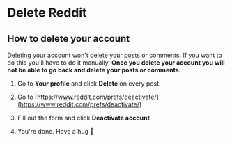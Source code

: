# Delete Reddit

<!-- > Reddit can be fun. It can also be time consuming as there is so much content. Delete it to take back time. -->

<!-- [Skip to navigation](#nav)

<hr> -->

## How to delete your account

<!-- So — I don't hold my Reddit data so close to my heart so I'm not too concerned with losing my posts. Let me know if you are and I'll dig into how to download data. -->

Deleting your account won't delete your posts or comments. If you want to do this you'll have to do it manually. **Once you delete your account you will not be able to go back and delete your posts or comments.**

1.  Go to **Your profile** and click **Delete** on every post.

2. Go to [https://www.reddit.com/prefs/deactivate/](https://www.reddit.com/prefs/deactivate/)

3. Fill out the form and click **Deactivate account**

4. You're done. Have a hug 🤗
